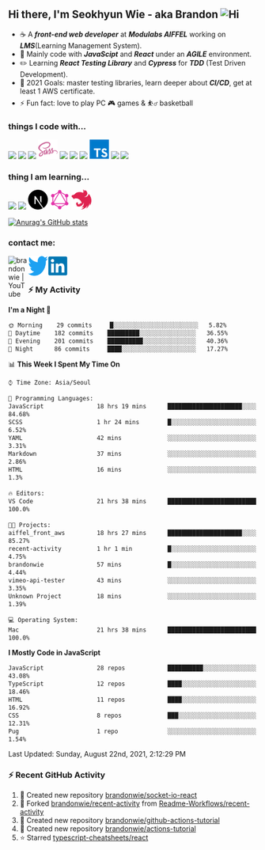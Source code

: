 ## Hi there, I'm Seokhyun Wie - aka Brandon <img src='https://qpluspicture.oss-cn-beijing.aliyuncs.com/6LjjQA/Hi.gif' alt='Hi' width="24"/>

- ☕ A _**front-end web developer**_ at _**Modulabs AIFFEL**_ working on _**LMS**_(Learning Management System).
- 🔄 Mainly code with _**JavaScipt**_ and _**React**_ under an _**AGILE**_ environment.
- ✏️ Learning _**React Testing Library**_ and _**Cypress**_ for _**TDD**_ (Test Driven Development).
- 🎯 2021 Goals: master testing libraries, learn deeper about _**CI/CD**_, get at least 1 AWS certificate.
- ⚡ Fun fact: love to play PC 🎮 games️ \& ⛹️‍♂️ basketball

### things I code with...

<img src="https://cdn.jsdelivr.net/gh/devicons/devicon/icons/vscode/vscode-original.svg" width="40px"> <img src="https://cdn.jsdelivr.net/gh/devicons/devicon@latest/icons/javascript/javascript-original.svg" width="40px"> <img src="https://cdn.jsdelivr.net/gh/devicons/devicon@latest/icons/react/react-original.svg" width="40px"> <img src="https://raw.githubusercontent.com/devicons/devicon/master/icons/sass/sass-original.svg" width="40px"> <img src="https://cdn.jsdelivr.net/gh/devicons/devicon@latest/icons/git/git-original.svg" width="40px"> <img src="https://cdn.jsdelivr.net/gh/devicons/devicon/icons/github/github-original.svg" width="40px"> <img src="https://cdn.jsdelivr.net/gh/devicons/devicon/icons/amazonwebservices/amazonwebservices-original.svg" width="40px"> <img src="https://raw.githubusercontent.com/devicons/devicon/master/icons/typescript/typescript-original.svg" width="40px"> <img src="https://cdn.jsdelivr.net/gh/devicons/devicon@latest/icons/mongodb/mongodb-original.svg" width="40px"> <img src="https://cdn.jsdelivr.net/gh/devicons/devicon@latest/icons/nodejs/nodejs-plain.svg" width="40px">

### thing I am learning...

<img src="https://cdn.jsdelivr.net/gh/devicons/devicon/icons/jest/jest-plain.svg" width="40px"> <img src="https://icons-for-free.com/iconfiles/png/512/cypress-1324440144114984250.png" width="40px"> <img src="https://raw.githubusercontent.com/devicons/devicon/master/icons/nextjs/nextjs-original.svg" width="40px"> <img src="https://raw.githubusercontent.com/devicons/devicon/master/icons/graphql/graphql-plain.svg" width="40px"> <img src="https://raw.githubusercontent.com/devicons/devicon/master/icons/nestjs/nestjs-plain.svg" width="40px">

<!-- GitHub Stats -->

[![Anurag's GitHub stats](https://github-readme-stats.vercel.app/api?username=brandonwie&show_icons=true&title_color=ffc857&icon_color=8ac926&text_color=daf7dc&bg_color=151515&hide=stars&custom_title=Brandon's GitHub Stats)](https://github.com/anuraghazra/github-readme-stats)

### contact me:

[<img align="left" alt="brandonwie | YouTube" width="40px" src="https://iconape.com/wp-content/png_logo_vector/youtube-social-white-squircle.png" />][youtube] [<img align="left" alt="brandonwie | Twitter" width="40px" src="https://raw.githubusercontent.com/devicons/devicon/master/icons/twitter/twitter-original.svg" />][twitter] [<img align="left" alt="brandonwie | LinkedIn" width="40px" src="https://raw.githubusercontent.com/devicons/devicon/master/icons/linkedin/linkedin-original.svg" />][linkedin]

<br />
<br />

### ⚡ My Activity

<!--START_SECTION:waka-->
**I'm a Night 🦉** 

```text
🌞 Morning    29 commits     █░░░░░░░░░░░░░░░░░░░░░░░░   5.82% 
🌆 Daytime    182 commits    █████████░░░░░░░░░░░░░░░░   36.55% 
🌃 Evening    201 commits    ██████████░░░░░░░░░░░░░░░   40.36% 
🌙 Night      86 commits     ████░░░░░░░░░░░░░░░░░░░░░   17.27%

```


📊 **This Week I Spent My Time On** 

```text
⌚︎ Time Zone: Asia/Seoul

💬 Programming Languages: 
JavaScript               18 hrs 19 mins      █████████████████████░░░░   84.68% 
SCSS                     1 hr 24 mins        █░░░░░░░░░░░░░░░░░░░░░░░░   6.52% 
YAML                     42 mins             ░░░░░░░░░░░░░░░░░░░░░░░░░   3.31% 
Markdown                 37 mins             ░░░░░░░░░░░░░░░░░░░░░░░░░   2.86% 
HTML                     16 mins             ░░░░░░░░░░░░░░░░░░░░░░░░░   1.3%

🔥 Editors: 
VS Code                  21 hrs 38 mins      █████████████████████████   100.0%

🐱‍💻 Projects: 
aiffel_front_aws         18 hrs 27 mins      █████████████████████░░░░   85.27% 
recent-activity          1 hr 1 min          █░░░░░░░░░░░░░░░░░░░░░░░░   4.75% 
brandonwie               57 mins             █░░░░░░░░░░░░░░░░░░░░░░░░   4.44% 
vimeo-api-tester         43 mins             ░░░░░░░░░░░░░░░░░░░░░░░░░   3.35% 
Unknown Project          18 mins             ░░░░░░░░░░░░░░░░░░░░░░░░░   1.39%

💻 Operating System: 
Mac                      21 hrs 38 mins      █████████████████████████   100.0%

```

**I Mostly Code in JavaScript** 

```text
JavaScript               28 repos            ██████████░░░░░░░░░░░░░░░   43.08% 
TypeScript               12 repos            ████░░░░░░░░░░░░░░░░░░░░░   18.46% 
HTML                     11 repos            ████░░░░░░░░░░░░░░░░░░░░░   16.92% 
CSS                      8 repos             ███░░░░░░░░░░░░░░░░░░░░░░   12.31% 
Pug                      1 repo              ░░░░░░░░░░░░░░░░░░░░░░░░░   1.54%

```



<!--END_SECTION:waka-->

<!--RECENT_ACTIVITY:last_update-->
Last Updated: Sunday, August 22nd, 2021, 2:12:29 PM
<!--RECENT_ACTIVITY:last_update_end-->

### ⚡ Recent GitHub Activity

<!--RECENT_ACTIVITY:start-->
1. 📔 Created new repository [brandonwie/socket-io-react](https://github.com/brandonwie/socket-io-react)
2. 🔱 Forked [brandonwie/recent-activity](https://github.com/brandonwie/recent-activity) from [Readme-Workflows/recent-activity](https://github.com/Readme-Workflows/recent-activity)
3. 📔 Created new repository [brandonwie/github-actions-tutorial](https://github.com/brandonwie/github-actions-tutorial)
4. 📔 Created new repository [brandonwie/actions-tutorial](https://github.com/brandonwie/actions-tutorial)
5. ⭐ Starred [typescript-cheatsheets/react](https://github.com/typescript-cheatsheets/react)
<!--RECENT_ACTIVITY:end-->

[youtube]: https://www.youtube.com/channel/UC7tk3UT7nn3cZNC2KBdb-4Q
[linkedin]: https://linkedin.com/in/brandonwie
[twitter]: https://twitter.com/brandonwie

